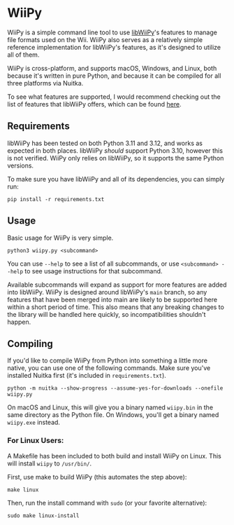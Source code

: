 # WiiPy
WiiPy is a simple command line tool to use [libWiiPy](https://github.com/NinjaCheetah/libWiiPy)'s features to manage file formats used on the Wii. WiiPy also serves as a relatively simple reference implementation for libWiiPy's features, as it's designed to utilize all of them.

WiiPy is cross-platform, and supports macOS, Windows, and Linux, both because it's written in pure Python, and because it can be compiled for all three platforms via Nuitka.

To see what features are supported, I would recommend checking out the list of features that libWiiPy offers, which can be found [here]("https://github.com/NinjaCheetah/libWiiPy?tab=readme-ov-file#features").

## Requirements
libWiiPy has been tested on both Python 3.11 and 3.12, and works as expected in both places. libWiiPy *should* support Python 3.10, however this is not verified. WiiPy only relies on libWiiPy, so it supports the same Python versions.

To make sure you have libWiiPy and all of its dependencies, you can simply run:
```shell
pip install -r requirements.txt
```

## Usage
Basic usage for WiiPy is very simple.
```shell
python3 wiipy.py <subcommand>
```
You can use `--help` to see a list of all subcommands, or use `<subcommand> --help` to see usage instructions for that subcommand.

Available subcommands will expand as support for more features are added into libWiiPy. WiiPy is designed around libWiiPy's `main` branch, so any features that have been merged into main are likely to be supported here within a short period of time. This also means that any breaking changes to the library will be handled here quickly, so incompatibilities shouldn't happen.

## Compiling
If you'd like to compile WiiPy from Python into something a little more native, you can use one of the following commands. Make sure you've installed Nuitka first (it's included in `requirements.txt`).
```shell
python -m nuitka --show-progress --assume-yes-for-downloads --onefile wiipy.py
```
On macOS and Linux, this will give you a binary named `wiipy.bin` in the same directory as the Python file. On Windows, you'll get a binary named `wiipy.exe` instead.


### For Linux Users:
A Makefile has been included to both build and install WiiPy on Linux. This will install `wiipy` to `/usr/bin/`.

First, use make to build WiiPy (this automates the step above):
```shell
make linux
```

Then, run the install command with `sudo` (or your favorite alternative):
```shell
sudo make linux-install
```
